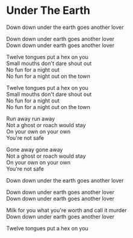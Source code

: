 # Under The Earth  

Down down under the earth goes another lover  

Down down under earth goes another lover  
Down down under earth goes another lover  

Twelve tongues put a hex on you  
Small mouths don't dare shout out  
No fun for a night out  
No fun for a night out on the town  

Twelve tongues put a hex on you  
Small mouths don't dare shout out  
No fun for a night out  
No fun for a night out on the town  

Run away run away  
Not a ghost or roach would stay  
On your own on your own  
You're not safe  

Gone away gone away  
Not a ghost or roach would stay  
On your own on your own  
You're not safe  

Down down under the earth goes another lover  

Down down under earth goes another lover  
Down down under earth goes another lover  

Milk for you what you're worth and call it murder  
Down down under earth goes another lover  


Twelve tongues put a hex on you  
